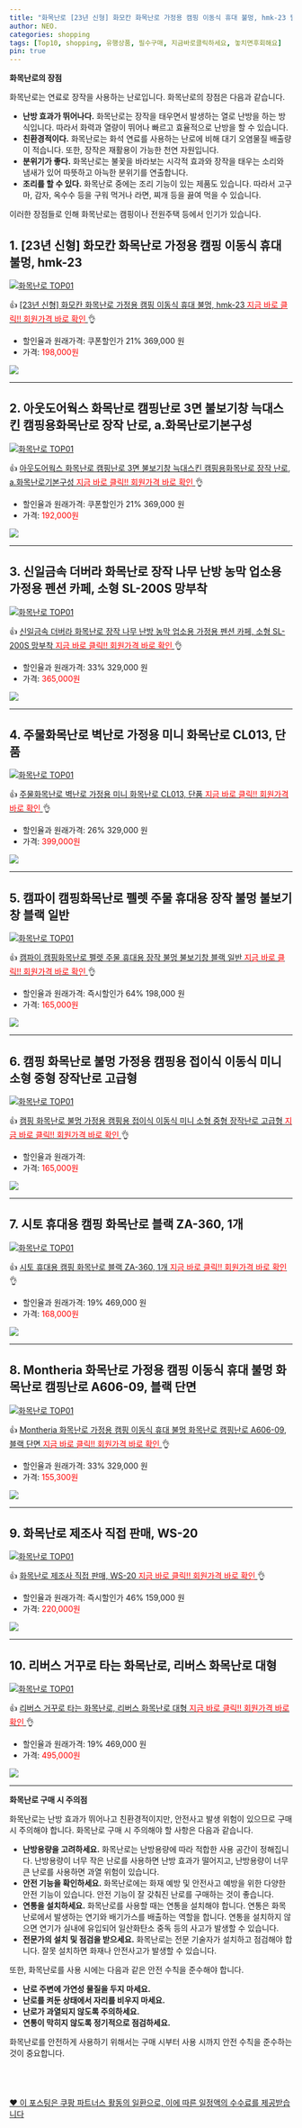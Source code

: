 ```yaml
---
title: "화목난로 [23년 신형] 화모칸 화목난로 가정용 캠핑 이동식 휴대 불멍, hmk-23 필수 필요 추천 제품 비교 최저 가격 비교 장점 구매 후기 구매평"
author: NEO.
categories: shopping
tags: [Top10, shopping, 유행상품, 필수구매, 지금바로클릭하세요, 놓치면후회해요]
pin: true
---
```

**화목난로의 장점**

화목난로는 연료로 장작을 사용하는 난로입니다. 화목난로의 장점은 다음과 같습니다.

* **난방 효과가 뛰어나다.** 화목난로는 장작을 태우면서 발생하는 열로 난방을 하는 방식입니다. 따라서 화력과 열량이 뛰어나 빠르고 효율적으로 난방을 할 수 있습니다.
* **친환경적이다.** 화목난로는 화석 연료를 사용하는 난로에 비해 대기 오염물질 배출량이 적습니다. 또한, 장작은 재활용이 가능한 천연 자원입니다.
* **분위기가 좋다.** 화목난로는 불꽃을 바라보는 시각적 효과와 장작을 태우는 소리와 냄새가 있어 따뜻하고 아늑한 분위기를 연출합니다.
* **조리를 할 수 있다.** 화목난로 중에는 조리 기능이 있는 제품도 있습니다. 따라서 고구마, 감자, 옥수수 등을 구워 먹거나 라면, 찌개 등을 끓여 먹을 수 있습니다.

이러한 장점들로 인해 화목난로는 캠핑이나 전원주택 등에서 인기가 있습니다.

   

## 1. [23년 신형] 화모칸 화목난로 가정용 캠핑 이동식 휴대 불멍, hmk-23

[![화목난로 TOP01](https://thumbnail6.coupangcdn.com/thumbnails/remote/490x490ex/image/vendor_inventory/8459/d1c037e6bdd1a6381349458aeac7b4e43104d7ecddf47809c57a02c93c29.png)](https://link.coupang.com/re/AFFSDP?lptag=AF3617701&subid=GithubCoopas&pageKey=7677648726&traceid=V0-153&itemId=20498488398&vendorItemId=87348272727)


👍 [[23년 신형] 화모칸 화목난로 가정용 캠핑 이동식 휴대 불멍, hmk-23 <font color=red> 지금 바로 클릭!! 회원가격 바로 확인 </font> ](https://link.coupang.com/re/AFFSDP?lptag=AF3617701&subid=GithubCoopas&pageKey=7677648726&traceid=V0-153&itemId=20498488398&vendorItemId=87348272727) 👌 


- 할인율과 원래가격: 쿠폰할인가 21%  369,000   원
- 가격: <span style='color:red'>198,000원</span>

[![](/discount_price.png)](https://link.coupang.com/re/AFFSDP?lptag=AF3617701&subid=GithubCoopas&pageKey=7677648726&traceid=V0-153&itemId=20498488398&vendorItemId=87348272727)

---


   

## 2. 아웃도어웍스 화목난로 캠핑난로 3면 불보기창 늑대스킨 캠핑용화목난로 장작 난로, a.화목난로기본구성

[![화목난로 TOP01](https://thumbnail6.coupangcdn.com/thumbnails/remote/490x490ex/image/vendor_inventory/a42d/d44f2655957f7e4b71cccfdaa8a0e75050976dcdf8d980b02120b4dbc3d1.jpg)](https://link.coupang.com/re/AFFSDP?lptag=AF3617701&subid=GithubCoopas&pageKey=6988171384&traceid=V0-153&itemId=17094431050&vendorItemId=84268291888)


👍 [아웃도어웍스 화목난로 캠핑난로 3면 불보기창 늑대스킨 캠핑용화목난로 장작 난로, a.화목난로기본구성 <font color=red> 지금 바로 클릭!! 회원가격 바로 확인 </font> ](https://link.coupang.com/re/AFFSDP?lptag=AF3617701&subid=GithubCoopas&pageKey=6988171384&traceid=V0-153&itemId=17094431050&vendorItemId=84268291888) 👌 


- 할인율과 원래가격: 쿠폰할인가 21%  369,000   원
- 가격: <span style='color:red'>192,000원</span>

[![](/discount_price.png)](https://link.coupang.com/re/AFFSDP?lptag=AF3617701&subid=GithubCoopas&pageKey=6988171384&traceid=V0-153&itemId=17094431050&vendorItemId=84268291888)

---


   

## 3. 신일금속 더버라 화목난로 장작 나무 난방 농막 업소용 가정용 펜션 카페, 소형 SL-200S 망부착

[![화목난로 TOP01](https://thumbnail7.coupangcdn.com/thumbnails/remote/490x490ex/image/vendor_inventory/ccaf/111cd5ef8a505a468e6db7602e6f974a040f9d0ee4d57267839f44d27a22.jpg)](https://link.coupang.com/re/AFFSDP?lptag=AF3617701&subid=GithubCoopas&pageKey=7673277293&traceid=V0-153&itemId=20475373100&vendorItemId=75511746257)


👍 [신일금속 더버라 화목난로 장작 나무 난방 농막 업소용 가정용 펜션 카페, 소형 SL-200S 망부착 <font color=red> 지금 바로 클릭!! 회원가격 바로 확인 </font> ](https://link.coupang.com/re/AFFSDP?lptag=AF3617701&subid=GithubCoopas&pageKey=7673277293&traceid=V0-153&itemId=20475373100&vendorItemId=75511746257) 👌 


- 할인율과 원래가격: 33%  329,000   원
- 가격: <span style='color:red'>365,000원</span>

[![](/discount_price.png)](https://link.coupang.com/re/AFFSDP?lptag=AF3617701&subid=GithubCoopas&pageKey=7673277293&traceid=V0-153&itemId=20475373100&vendorItemId=75511746257)

---


   

## 4. 주물화목난로 벽난로 가정용 미니 화목난로 CL013, 단품

[![화목난로 TOP01](https://thumbnail6.coupangcdn.com/thumbnails/remote/490x490ex/image/vendor_inventory/2991/1f8f9d4b2e7d6781e6d7b0098113677f737d6288928f81a6fdfd4146c2f6.jpg)](https://link.coupang.com/re/AFFSDP?lptag=AF3617701&subid=GithubCoopas&pageKey=7730675663&traceid=V0-153&itemId=20772583129&vendorItemId=87842505769)


👍 [주물화목난로 벽난로 가정용 미니 화목난로 CL013, 단품 <font color=red> 지금 바로 클릭!! 회원가격 바로 확인 </font> ](https://link.coupang.com/re/AFFSDP?lptag=AF3617701&subid=GithubCoopas&pageKey=7730675663&traceid=V0-153&itemId=20772583129&vendorItemId=87842505769) 👌 


- 할인율과 원래가격: 26%  329,000   원
- 가격: <span style='color:red'>399,000원</span>

[![](/discount_price.png)](https://link.coupang.com/re/AFFSDP?lptag=AF3617701&subid=GithubCoopas&pageKey=7730675663&traceid=V0-153&itemId=20772583129&vendorItemId=87842505769)

---


   

## 5. 캠파이 캠핑화목난로 펠렛 주물 휴대용 장작 불멍 불보기창 블랙 일반

[![화목난로 TOP01](https://thumbnail10.coupangcdn.com/thumbnails/remote/490x490ex/image/vendor_inventory/6c42/f8b0f6024d616da1e57f0d6b86f7551d440b7fc3003e962328ee49ba2d62.jpg)](https://link.coupang.com/re/AFFSDP?lptag=AF3617701&subid=GithubCoopas&pageKey=7716723156&traceid=V0-153&itemId=20698626484&vendorItemId=85792088467)


👍 [캠파이 캠핑화목난로 펠렛 주물 휴대용 장작 불멍 불보기창 블랙 일반 <font color=red> 지금 바로 클릭!! 회원가격 바로 확인 </font> ](https://link.coupang.com/re/AFFSDP?lptag=AF3617701&subid=GithubCoopas&pageKey=7716723156&traceid=V0-153&itemId=20698626484&vendorItemId=85792088467) 👌 


- 할인율과 원래가격: 즉시할인가 64%  198,000   원
- 가격: <span style='color:red'>165,000원</span>

[![](/discount_price.png)](https://link.coupang.com/re/AFFSDP?lptag=AF3617701&subid=GithubCoopas&pageKey=7716723156&traceid=V0-153&itemId=20698626484&vendorItemId=85792088467)

---


   

## 6. 캠핑 화목난로 불멍 가정용 캠핑용 접이식 이동식 미니 소형 중형 장작난로 고급형

[![화목난로 TOP01](https://thumbnail8.coupangcdn.com/thumbnails/remote/490x490ex/image/vendor_inventory/37f0/89c5fadd04b6af6563d3ca7434ac398021bb68cfd43fe02eabfff6817a9e.jpg)](https://link.coupang.com/re/AFFSDP?lptag=AF3617701&subid=GithubCoopas&pageKey=6297117152&traceid=V0-153&itemId=13001569411&vendorItemId=80268728750)


👍 [캠핑 화목난로 불멍 가정용 캠핑용 접이식 이동식 미니 소형 중형 장작난로 고급형 <font color=red> 지금 바로 클릭!! 회원가격 바로 확인 </font> ](https://link.coupang.com/re/AFFSDP?lptag=AF3617701&subid=GithubCoopas&pageKey=6297117152&traceid=V0-153&itemId=13001569411&vendorItemId=80268728750) 👌 


- 할인율과 원래가격: 
- 가격: <span style='color:red'>165,000원</span>

[![](/discount_price.png)](https://link.coupang.com/re/AFFSDP?lptag=AF3617701&subid=GithubCoopas&pageKey=6297117152&traceid=V0-153&itemId=13001569411&vendorItemId=80268728750)

---


   

## 7. 시토 휴대용 캠핑 화목난로 블랙 ZA-360, 1개

[![화목난로 TOP01](https://thumbnail10.coupangcdn.com/thumbnails/remote/490x490ex/image/retail/images/2023/04/27/10/3/396e7811-775e-4d52-9c4e-8a08754491f5.jpg)](https://link.coupang.com/re/AFFSDP?lptag=AF3617701&subid=GithubCoopas&pageKey=6241428897&traceid=V0-153&itemId=12600408238&vendorItemId=85798817111)


👍 [시토 휴대용 캠핑 화목난로 블랙 ZA-360, 1개 <font color=red> 지금 바로 클릭!! 회원가격 바로 확인 </font> ](https://link.coupang.com/re/AFFSDP?lptag=AF3617701&subid=GithubCoopas&pageKey=6241428897&traceid=V0-153&itemId=12600408238&vendorItemId=85798817111) 👌 


- 할인율과 원래가격: 19%  469,000   원
- 가격: <span style='color:red'>168,000원</span>

[![](/discount_price.png)](https://link.coupang.com/re/AFFSDP?lptag=AF3617701&subid=GithubCoopas&pageKey=6241428897&traceid=V0-153&itemId=12600408238&vendorItemId=85798817111)

---


   

## 8. Montheria 화목난로 가정용 캠핑 이동식 휴대 불멍 화목난로 캠핑난로 A606-09, 블랙 단면

[![화목난로 TOP01](https://thumbnail10.coupangcdn.com/thumbnails/remote/490x490ex/image/vendor_inventory/ebd8/773e7406fddbc97cf37cb893bd0f1768aef042df77cfab758d095517b296.png)](https://link.coupang.com/re/AFFSDP?lptag=AF3617701&subid=GithubCoopas&pageKey=7745179741&traceid=V0-153&itemId=20848271688&vendorItemId=87915844023)


👍 [Montheria 화목난로 가정용 캠핑 이동식 휴대 불멍 화목난로 캠핑난로 A606-09, 블랙 단면 <font color=red> 지금 바로 클릭!! 회원가격 바로 확인 </font> ](https://link.coupang.com/re/AFFSDP?lptag=AF3617701&subid=GithubCoopas&pageKey=7745179741&traceid=V0-153&itemId=20848271688&vendorItemId=87915844023) 👌 


- 할인율과 원래가격: 33%  329,000   원
- 가격: <span style='color:red'>155,300원</span>

[![](/discount_price.png)](https://link.coupang.com/re/AFFSDP?lptag=AF3617701&subid=GithubCoopas&pageKey=7745179741&traceid=V0-153&itemId=20848271688&vendorItemId=87915844023)

---


   

## 9. 화목난로 제조사 직접 판매, WS-20

[![화목난로 TOP01](https://thumbnail6.coupangcdn.com/thumbnails/remote/490x490ex/image/vendor_inventory/e2dd/02a96540e94bb380dcc319df830a10d5b85f3babf165a64223955a9e6af6.jpg)](https://link.coupang.com/re/AFFSDP?lptag=AF3617701&subid=GithubCoopas&pageKey=7749737298&traceid=V0-153&itemId=20871797768&vendorItemId=87939090228)


👍 [화목난로 제조사 직접 판매, WS-20 <font color=red> 지금 바로 클릭!! 회원가격 바로 확인 </font> ](https://link.coupang.com/re/AFFSDP?lptag=AF3617701&subid=GithubCoopas&pageKey=7749737298&traceid=V0-153&itemId=20871797768&vendorItemId=87939090228) 👌 


- 할인율과 원래가격: 즉시할인가 46%  159,000   원
- 가격: <span style='color:red'>220,000원</span>

[![](/discount_price.png)](https://link.coupang.com/re/AFFSDP?lptag=AF3617701&subid=GithubCoopas&pageKey=7749737298&traceid=V0-153&itemId=20871797768&vendorItemId=87939090228)

---


   

## 10. 리버스 거꾸로 타는 화목난로, 리버스 화목난로 대형

[![화목난로 TOP01](https://thumbnail6.coupangcdn.com/thumbnails/remote/490x490ex/image/vendor_inventory/c710/7c11686f6fdfbae3ecddc29ebfa1bf169c6088aeff9af87d3a41c258cfbb.jpg)](https://link.coupang.com/re/AFFSDP?lptag=AF3617701&subid=GithubCoopas&pageKey=293091734&traceid=V0-153&itemId=925733677&vendorItemId=5301083544)


👍 [리버스 거꾸로 타는 화목난로, 리버스 화목난로 대형 <font color=red> 지금 바로 클릭!! 회원가격 바로 확인 </font> ](https://link.coupang.com/re/AFFSDP?lptag=AF3617701&subid=GithubCoopas&pageKey=293091734&traceid=V0-153&itemId=925733677&vendorItemId=5301083544) 👌 


- 할인율과 원래가격: 19%  469,000   원
- 가격: <span style='color:red'>495,000원</span>

[![](/discount_price.png)](https://link.coupang.com/re/AFFSDP?lptag=AF3617701&subid=GithubCoopas&pageKey=293091734&traceid=V0-153&itemId=925733677&vendorItemId=5301083544)

---
**화목난로 구매 시 주의점**

화목난로는 난방 효과가 뛰어나고 친환경적이지만, 안전사고 발생 위험이 있으므로 구매 시 주의해야 합니다. 화목난로 구매 시 주의해야 할 사항은 다음과 같습니다.

* **난방용량을 고려하세요.** 화목난로는 난방용량에 따라 적합한 사용 공간이 정해집니다. 난방용량이 너무 작은 난로를 사용하면 난방 효과가 떨어지고, 난방용량이 너무 큰 난로를 사용하면 과열 위험이 있습니다.
* **안전 기능을 확인하세요.** 화목난로에는 화재 예방 및 안전사고 예방을 위한 다양한 안전 기능이 있습니다. 안전 기능이 잘 갖춰진 난로를 구매하는 것이 좋습니다.
* **연통을 설치하세요.** 화목난로를 사용할 때는 연통을 설치해야 합니다. 연통은 화목난로에서 발생하는 연기와 배기가스를 배출하는 역할을 합니다. 연통을 설치하지 않으면 연기가 실내에 유입되어 일산화탄소 중독 등의 사고가 발생할 수 있습니다.
* **전문가의 설치 및 점검을 받으세요.** 화목난로는 전문 기술자가 설치하고 점검해야 합니다. 잘못 설치하면 화재나 안전사고가 발생할 수 있습니다.

또한, 화목난로를 사용 시에는 다음과 같은 안전 수칙을 준수해야 합니다.

* **난로 주변에 가연성 물질을 두지 마세요.**
* **난로를 켜둔 상태에서 자리를 비우지 마세요.**
* **난로가 과열되지 않도록 주의하세요.**
* **연통이 막히지 않도록 정기적으로 점검하세요.**

화목난로를 안전하게 사용하기 위해서는 구매 시부터 사용 시까지 안전 수칙을 준수하는 것이 중요합니다.<br><br><br><br><br> [ ❤  이 포스팅은 쿠팡 파트너스 활동의 일환으로, 이에 따른 일정액의 수수료를 제공받습니다](https://link.coupang.com/a/bcEFyh)